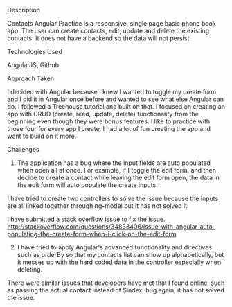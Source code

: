Description

Contacts Angular Practice is a responsive, single page basic phone book app.
The user can create contacts, edit, update and delete the existing contacts. It does not have a backend so the data will not persist.

Technologies Used

AngularJS, Github

Approach Taken

I decided with Angular because I knew I wanted to toggle my create form and I did it in Angular once before and wanted to see what else Angular can do. I followed a Treehouse tutorial and built on that. I focused on creating an app with CRUD (create, read, update, delete) functionality from the beginning even though they were bonus features. I like to practice with those four for every app I create. I had a lot of fun creating the app and want to build on it more. 

Challenges

1. The application has a bug where the input fields are auto populated when open all at once. For example, if I toggle the edit form, and then decide to create a contact while leaving the edit form open, the data in the edit form will auto populate the create inputs.

I have tried to create two controllers to solve the issue because the inputs are all linked together through ng-model but it has not solved it.

I have submitted a stack overflow issue to fix the issue. http://stackoverflow.com/questions/34833406/issue-with-angular-auto-populating-the-create-form-when-i-click-on-the-edit-form

2. I have tried to apply Angular's advanced functionality and directives such as orderBy so that my contacts list can show up alphabetically, but it messes up with the hard coded data in the controller especially when deleting.

There were similar issues that developers have met that I found online, such as passing the actual contact instead of $index, bug again, it has not solved the issue.

